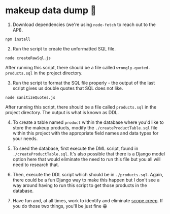 # makeup data dump 💩

1. Download dependencies (we're using `node-fetch` to reach out to the API).

```
npm install
```

2. Run the script to create the unformatted SQL file. 

```
node createRawSql.js
```
  
After running this script, there should be a file called `wrongly-quoted-products.sql` in the project directory.

3. Run the script to format the SQL file properly - the output of the last script gives us double quotes that SQL does not like.

```
node sanitizeQuotes.js
```

After running this script, there should be a file called `products.sql` in the project directory. The output is what is known as DDL.

4. To create a table named `product` within the database where you'd like to store the makeup products, modify the `./createProductTable.sql` file within this project with the appropriate field names and data types for your needs.

5. To seed the database, first execute the DML script, found in `./createProductTable.sql`. It's also possible that there is a Django model option here that would eliminate the need to run this file but you all will need to research that.

6. Then, execute the DDL script which should be in `./products.sql`. Again, there could be a fun Django way to make this happen but I don't see a way around having to run this script to get those products in the database.

7. Have fun and, at all times, work to identify and eliminate [scope creep](https://en.wikipedia.org/wiki/Scope_creep). If you do those two things, you'll be just fine 😀